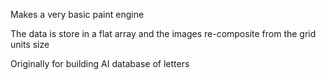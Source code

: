 

Makes a very basic paint engine

The data is store in a flat array and the images re-composite from the grid units size

Originally for building AI database of letters
